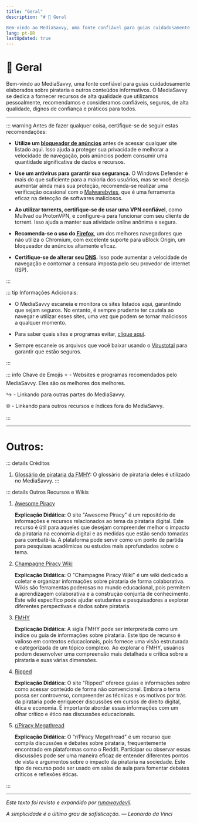 ```yaml
---
title: "Geral"
description: "# 👋 Geral

Bem-vindo ao MediaSavvy, uma fonte confiável para guias cuidadosamente elaborados sobre pirataria e outros conteúdos informativos. dev/Wiki/Adblocking/)** antes de acessar qualquer s..."
lang: pt-BR
lastUpdated: true
---
```


# 👋 Geral

Bem-vindo ao MediaSavvy, uma fonte confiável para guias cuidadosamente elaborados sobre pirataria e outros conteúdos informativos. O MediaSavvy se dedica a fornecer recursos de alta qualidade que utilizamos pessoalmente, recomendamos e consideramos confiáveis, seguros, de alta qualidade, dignos de confiança e práticos para todos.

---

::: warning Antes de fazer qualquer coisa, certifique-se de seguir estas recomendações:

- **Utilize um [bloqueador de anúncios](https://mediasavvy.pages.dev/Wiki/Adblocking/)** antes de acessar qualquer site listado aqui. Isso ajuda a proteger sua privacidade e melhorar a velocidade de navegação, pois anúncios podem consumir uma quantidade significativa de dados e recursos.
  
- **Use um antivírus para garantir sua segurança.** O Windows Defender é mais do que suficiente para a maioria dos usuários, mas se você deseja aumentar ainda mais sua proteção, recomenda-se realizar uma verificação ocasional com o [Malwarebytes](https://www.malwarebytes.com/mwb-download/thankyou), que é uma ferramenta eficaz na detecção de softwares maliciosos.

- **Ao utilizar torrents, certifique-se de usar uma VPN confiável**, como Mullvad ou ProtonVPN, e configure-a para funcionar com seu cliente de torrent. Isso ajuda a manter sua atividade online anônima e segura.

- **Recomenda-se o uso do [Firefox](https://firefox.com)**, um dos melhores navegadores que não utiliza o Chromium, com excelente suporte para uBlock Origin, um bloqueador de anúncios altamente eficaz.

- **Certifique-se de alterar seu [DNS](https://www.privacyguides.org/en/dns/).** Isso pode aumentar a velocidade de navegação e contornar a censura imposta pelo seu provedor de internet (ISP).

:::

::: tip Informações Adicionais:
- O MediaSavvy escaneia e monitora os sites listados aqui, garantindo que sejam seguros. No entanto, é sempre prudente ter cautela ao navegar e utilizar esses sites, uma vez que podem se tornar maliciosos a qualquer momento.

- Para saber quais sites e programas evitar, [clique aqui](https://mediasavvy.pages.dev/Wiki/UnsafeSites).

- Sempre escaneie os arquivos que você baixar usando o [Virustotal](https://www.virustotal.com) para garantir que estão seguros.

:::

::: info Chave de Emojis
⭐ - Websites e programas recomendados pelo MediaSavvy. Eles são os melhores dos melhores.

↪️ - Linkando para outras partes do MediaSavvy.

🌐 - Linkando para outros recursos e índices fora do MediaSavvy.

:::

---

# Outros:

::: details Créditos
1. [Glossário de pirataria da FMHY](https://rentry.org/the-piracy-glossary): O glossário de pirataria deles é utilizado no MediaSavvy.
:::

::: details Outros Recursos e Wikis

1. [Awesome Piracy](https://shakil-shahadat.github.io/awesome-piracy/)

   **Explicação Didática:** O site "Awesome Piracy" é um repositório de informações e recursos relacionados ao tema da pirataria digital. Este recurso é útil para aqueles que desejam compreender melhor o impacto da pirataria na economia digital e as medidas que estão sendo tomadas para combatê-la. A plataforma pode servir como um ponto de partida para pesquisas acadêmicas ou estudos mais aprofundados sobre o tema.

2. [Champagne Piracy Wiki](https://champagne.pages.dev/)

   **Explicação Didática:** O "Champagne Piracy Wiki" é um wiki dedicado a coletar e organizar informações sobre pirataria de forma colaborativa. Wikis são ferramentas poderosas no mundo educacional, pois permitem a aprendizagem colaborativa e a construção conjunta de conhecimento. Este wiki específico pode ajudar estudantes e pesquisadores a explorar diferentes perspectivas e dados sobre pirataria.

3. [FMHY](https://fmhy.pages.dev/)

   **Explicação Didática:** A sigla FMHY pode ser interpretada como um índice ou guia de informações sobre pirataria. Este tipo de recurso é valioso em contextos educacionais, pois fornece uma visão estruturada e categorizada de um tópico complexo. Ao explorar o FMHY, usuários podem desenvolver uma compreensão mais detalhada e crítica sobre a pirataria e suas várias dimensões.

4. [Ripped](https://ripped.guide/)

   **Explicação Didática:** O site "Ripped" oferece guias e informações sobre como acessar conteúdo de forma não convencional. Embora o tema possa ser controverso, compreender as técnicas e os motivos por trás da pirataria pode enriquecer discussões em cursos de direito digital, ética e economia. É importante abordar essas informações com um olhar crítico e ético nas discussões educacionais.

5. [r/Piracy Megathread](https://rentry.co/megathread)

   **Explicação Didática:** O "r/Piracy Megathread" é um recurso que compila discussões e debates sobre pirataria, frequentemente encontrado em plataformas como o Reddit. Participar ou observar essas discussões pode ser uma maneira eficaz de entender diferentes pontos de vista e argumentos sobre o impacto da pirataria na sociedade. Este tipo de recurso pode ser usado em salas de aula para fomentar debates críticos e reflexões éticas.

:::

---

*Este texto foi revisto e expandido por [runawaydevil](https://pablo.space).*

*A simplicidade é o último grau de sofisticação. — Leonardo da Vinci*